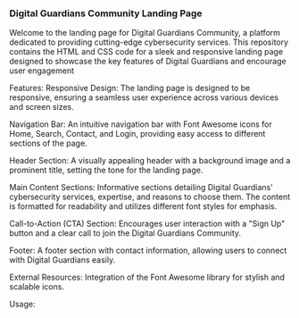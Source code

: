### Digital Guardians Community Landing Page

Welcome to the landing page for Digital Guardians Community, a platform dedicated to providing cutting-edge cybersecurity services. This repository contains the HTML and CSS code for a sleek and responsive landing page designed to showcase the key features of Digital Guardians and encourage user engagement

Features:
Responsive Design: The landing page is designed to be responsive, ensuring a seamless user experience across various devices and screen sizes.

Navigation Bar: An intuitive navigation bar with Font Awesome icons for Home, Search, Contact, and Login, providing easy access to different sections of the page.

Header Section: A visually appealing header with a background image and a prominent title, setting the tone for the landing page.

Main Content Sections: Informative sections detailing Digital Guardians' cybersecurity services, expertise, and reasons to choose them. The content is formatted for readability and utilizes different font styles for emphasis.

Call-to-Action (CTA) Section: Encourages user interaction with a "Sign Up" button and a clear call to join the Digital Guardians Community.

Footer: A footer section with contact information, allowing users to connect with Digital Guardians easily.

External Resources: Integration of the Font Awesome library for stylish and scalable icons.

Usage:
